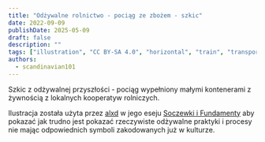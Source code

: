 ```yaml
---
title: "Odżywalne rolnictwo - pociąg ze zbożem - szkic"
date: 2022-09-09
publishDate: 2025-05-09
draft: false
description: ""
tags: ["illustration", "CC BY-SA 4.0", "horizontal", "train", "transport", "farming"]
authors:
  - scandinavian101
---
```


Szkic z odżywalnej przyszłości - pociąg wypełniony małymi kontenerami z żywnością z lokalnych kooperatyw rolniczych.

Ilustracja została użyta przez [alxd](/pl/authors/alxd) w jego eseju [Soczewki i Fundamenty](https://soczewki.alxd.org/) aby pokazać jak trudno jest pokazać rzeczywiste odżywalne praktyki i procesy nie mając odpowiednich symboli zakodowanych już w kulturze.
